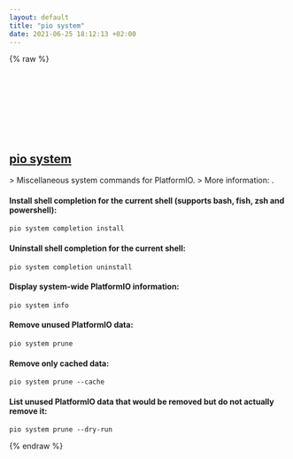 ```yaml
---
layout: default
title: "pio system"
date: 2021-06-25 18:12:13 +02:00
---
```

{% raw %}
<h2 id="pio-system">
  <a href="/en/common/pio-system.html">pio system</a> <a href="#pio-system"><svg class="icon">
    <use href="/assets/images/unicode_sprite.svg#link" />
  </svg></a>
</h2>
> Miscellaneous system commands for PlatformIO.
> More information: <https://docs.platformio.org/en/latest/core/userguide/system/>.

#### Install shell completion for the current shell (supports bash, fish, zsh and powershell):
```shell
pio system completion install
```
#### Uninstall shell completion for the current shell:
```shell
pio system completion uninstall
```
#### Display system-wide PlatformIO information:
```shell
pio system info
```
#### Remove unused PlatformIO data:
```shell
pio system prune
```
#### Remove only cached data:
```shell
pio system prune --cache
```
#### List unused PlatformIO data that would be removed but do not actually remove it:
```shell
pio system prune --dry-run
```
{% endraw %}